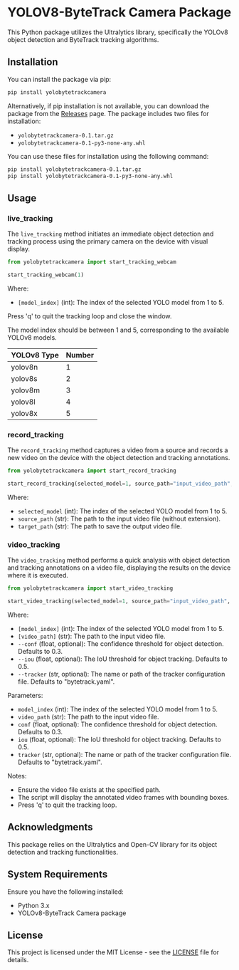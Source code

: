 # YOLOV8-ByteTrack Camera Package

This Python package utilizes the Ultralytics library, specifically the YOLOv8 object detection and ByteTrack tracking algorithms.

## Installation

You can install the package via pip:

```bash
pip install yolobytetrackcamera
```
Alternatively, if pip installation is not available, you can download the package from the [Releases](link_to_releases_page) page. The package includes two files for installation:

- `yolobytetrackcamera-0.1.tar.gz`
- `yolobytetrackcamera-0.1-py3-none-any.whl`

You can use these files for installation using the following command:

```bash
pip install yolobytetrackcamera-0.1.tar.gz
pip install yolobytetrackcamera-0.1-py3-none-any.whl
```
## Usage

### live_tracking

The `live_tracking` method initiates an immediate object detection and tracking process using the primary camera on the device with visual display.

```python
from yolobytetrackcamera import start_tracking_webcam

start_tracking_webcam(1)
```
Where:
- `[model_index]` (int): The index of the selected YOLO model from 1 to 5.

Press 'q' to quit the tracking loop and close the window.

The model index should be between 1 and 5, corresponding to the available YOLOv8 models.

| YOLOv8 Type | Number |
|-------------|--------|
| yolov8n     |   1    |
| yolov8s     |   2    |
| yolov8m     |   3    |
| yolov8l     |   4    |
| yolov8x     |   5    |

### record_tracking

The `record_tracking` method captures a video from a source and records a new video on the device with the object detection and tracking annotations.

```python
from yolobytetrackcamera import start_record_tracking

start_record_tracking(selected_model=1, source_path="input_video_path", target_path="output_video_path")
```
Where:
- `selected_model` (int): The index of the selected YOLO model from 1 to 5.
- `source_path` (str): The path to the input video file (without extension).
- `target_path` (str): The path to save the output video file.

### video_tracking

The `video_tracking` method performs a quick analysis with object detection and tracking annotations on a video file, displaying the results on the device where it is executed.

```python
from yolobytetrackcamera import start_video_tracking

start_video_tracking(selected_model=1, source_path="input_video_path", target_path="output_video_path", conf=0.3, iou=0.5, tracker="custom_tracker.yaml")
```
Where:
- `[model_index]` (int): The index of the selected YOLO model from 1 to 5.
- `[video_path]` (str): The path to the input video file.
- `--conf` (float, optional): The confidence threshold for object detection. Defaults to 0.3.
- `--iou` (float, optional): The IoU threshold for object tracking. Defaults to 0.5.
- `--tracker` (str, optional): The name or path of the tracker configuration file. Defaults to "bytetrack.yaml".

Parameters:
- `model_index` (int): The index of the selected YOLO model from 1 to 5.
- `video_path` (str): The path to the input video file.
- `conf` (float, optional): The confidence threshold for object detection. Defaults to 0.3.
- `iou` (float, optional): The IoU threshold for object tracking. Defaults to 0.5.
- `tracker` (str, optional): The name or path of the tracker configuration file. Defaults to "bytetrack.yaml".

Notes:
- Ensure the video file exists at the specified path.
- The script will display the annotated video frames with bounding boxes.
- Press 'q' to quit the tracking loop.

## Acknowledgments

This package relies on the Ultralytics and Open-CV library for its object detection and tracking functionalities.

## System Requirements

Ensure you have the following installed:

- Python 3.x
- YOLOv8-ByteTrack Camera package

## License

This project is licensed under the MIT License - see the [LICENSE](LICENSE) file for details.
